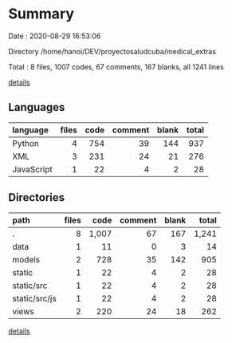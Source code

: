# Summary

Date : 2020-08-29 16:53:06

Directory /home/hanoi/DEV/proyectosaludcuba/medical_extras

Total : 8 files,  1007 codes, 67 comments, 167 blanks, all 1241 lines

[details](details.md)

## Languages
| language | files | code | comment | blank | total |
| :--- | ---: | ---: | ---: | ---: | ---: |
| Python | 4 | 754 | 39 | 144 | 937 |
| XML | 3 | 231 | 24 | 21 | 276 |
| JavaScript | 1 | 22 | 4 | 2 | 28 |

## Directories
| path | files | code | comment | blank | total |
| :--- | ---: | ---: | ---: | ---: | ---: |
| . | 8 | 1,007 | 67 | 167 | 1,241 |
| data | 1 | 11 | 0 | 3 | 14 |
| models | 2 | 728 | 35 | 142 | 905 |
| static | 1 | 22 | 4 | 2 | 28 |
| static/src | 1 | 22 | 4 | 2 | 28 |
| static/src/js | 1 | 22 | 4 | 2 | 28 |
| views | 2 | 220 | 24 | 18 | 262 |

[details](details.md)